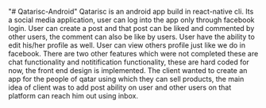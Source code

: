 "# Qatarisc-Android" 
Qatarisc is an android app build in react-native cli. Its a social media application, user can log into the app only through facebook login. User can create a post and that post can be liked and commented by other users, the comment can also be like by users. User have the ability to edit his/her profile as well. User can view others profile just like we do in facebook. There are two other features which were not completed these are chat functionality and notitification functionality, these are hard coded for now, the front end design is implemented.
The client wanted to create an app for the people of qatar using which they can sell products, the main idea of client was to add post ability on user and other users on that platform can reach him out using inbox.
